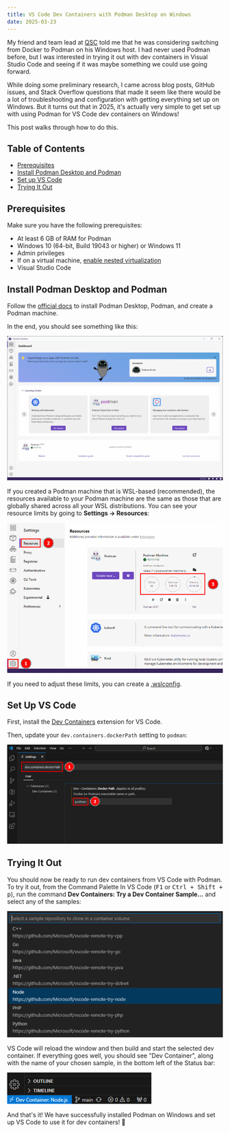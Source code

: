 ```yaml
---
title: VS Code Dev Containers with Podman Desktop on Windows
date: 2025-03-23
---
```



My friend and team lead at [QSC](https://www.qsc.com/) told me that he was
considering switching from Docker to Podman on his Windows host. I had never
used Podman before, but I was interested in trying it out with dev containers in
Visual Studio Code and seeing if it was maybe something we could use going
forward.

While doing some preliminary research, I came across blog posts, GitHub issues,
and Stack Overflow questions that made it seem like there would be a lot of
troubleshooting and configuration with getting everything set up on Windows. But
it turns out that in 2025, it's actually very simple to get set up with using
Podman for VS Code dev containers on Windows!

This post walks through how to do this.


## Table of Contents
- [Prerequisites](#prerequisites)
- [Install Podman Desktop and Podman](#install-podman-desktop-and-podman)
- [Set up VS Code](#set-up-vs-code)
- [Trying It Out](#trying-it-out)


## Prerequisites
Make sure you have the following prerequisites:
- At least 6 GB of RAM for Podman
- Windows 10 (64-bit, Build 19043 or higher) or Windows 11
- Admin privileges
- If on a virtual machine, [enable nested virtualization](https://learn.microsoft.com/en-us/virtualization/hyper-v-on-windows/user-guide/enable-nested-virtualization#configure-nested-virtualization)
- Visual Studio Code


## Install Podman Desktop and Podman

Follow the
[official docs](https://podman-desktop.io/docs/installation/windows-install)
to install Podman Desktop, Podman, and create a Podman machine.

In the end, you should see something like this:

![Podman Desktop after installation](images/podman-desktop.png)

If you created a Podman machine that is WSL-based (recommended), the resources
available to your Podman machine are the same as those that are globally shared
across all your WSL distributions. You can see your resource limits by going to
**Settings → Resources**:

![Podman machine resources](images/podman-resources.png)

If you need to adjust these limits, you can create a
[.wslconfig](https://learn.microsoft.com/en-us/windows/wsl/wsl-config#wslconfig).


## Set Up VS Code

First, install the
[Dev Containers](https://marketplace.visualstudio.com/items?itemName=ms-vscode-remote.remote-containers)
extension for VS Code.

Then, update your `dev.containers.dockerPath` setting to `podman`:

![VS Code setting for Docker path](images/vscode-docker-path.png)


## Trying It Out

You should now be ready to run dev containers from VS Code with Podman. To try
it out, from the Command Palette In VS Code
(<kbd>F1</kbd> or <kbd>Ctrl + Shift + p</kbd>), run the command
**Dev Containers: Try a Dev Container Sample...** and select any of the samples:

![Dev container sample options](images/dev-container-options.png)

VS Code will reload the window and then build and start the selected dev
container. If everything goes well, you should see "Dev Container", along with
the name of your chosen sample, in the bottom left of the Status bar:

![Successful status bar indicator](images/success-status-bar.png)

And that's it! We have successfully installed Podman on Windows and set up VS
Code to use it for dev containers! 🎉
